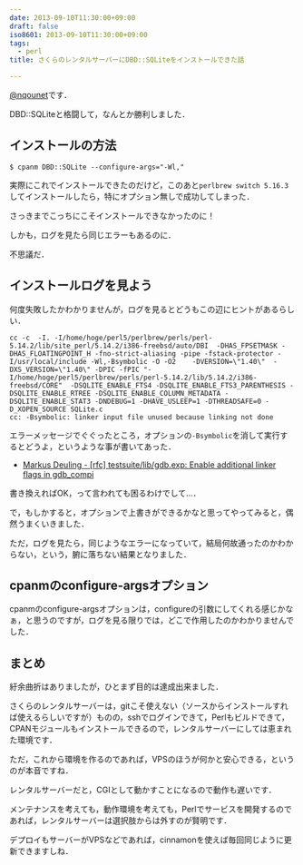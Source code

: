 ```yaml
---
date: 2013-09-10T11:30:00+09:00
draft: false
iso8601: 2013-09-10T11:30:00+09:00
tags:
  - perl
title: さくらのレンタルサーバーにDBD::SQLiteをインストールできた話

---
```


[@nqounet](https://twitter.com/nqounet)です．

DBD::SQLiteと格闘して，なんとか勝利しました．

## インストールの方法

```text
$ cpanm DBD::SQLite --configure-args="-Wl,"
```

実際にこれでインストールできたのだけど，このあと`perlbrew switch 5.16.3`してインストールしたら，特にオプション無しで成功してしまった．

さっきまでこっちにこそインストールできなかったのに！

しかも，ログを見たら同じエラーもあるのに．

不思議だ．

## インストールログを見よう

何度失敗したかわかりませんが，ログを見るとどうもこの辺にヒントがあるらしい．

```text
cc -c  -I. -I/home/hoge/perl5/perlbrew/perls/perl-5.14.2/lib/site_perl/5.14.2/i386-freebsd/auto/DBI  -DHAS_FPSETMASK -DHAS_FLOATINGPOINT_H -fno-strict-aliasing -pipe -fstack-protector -I/usr/local/include -Wl,-Bsymbolic -O -O2    -DVERSION=\"1.40\"  -DXS_VERSION=\"1.40\" -DPIC -fPIC "-I/home/hoge/perl5/perlbrew/perls/perl-5.14.2/lib/5.14.2/i386-freebsd/CORE"  -DSQLITE_ENABLE_FTS4 -DSQLITE_ENABLE_FTS3_PARENTHESIS -DSQLITE_ENABLE_RTREE -DSQLITE_ENABLE_COLUMN_METADATA -DSQLITE_ENABLE_STAT3 -DNDEBUG=1 -DHAVE_USLEEP=1 -DTHREADSAFE=0 -D_XOPEN_SOURCE SQLite.c
cc: -Bsymbolic: linker input file unused because linking not done
```

エラーメッセージでぐぐったところ，オプションの`-Bsymbolic`を消して実行するとどうよ，というような事が書いてあった．

- [Markus Deuling - [rfc] testsuite/lib/gdb.exp: Enable additional linker flags in gdb_compi](http://sourceware.org/ml/gdb-patches/2007-05/msg00271.html)

書き換えればOK，って言われても困るわけでして…．

で，もしかすると，オプションで上書きができるかなと思ってやってみると，偶然うまくいきました．

ただ，ログを見たら，同じようなエラーになっていて，結局何故通ったのかわからない，という，腑に落ちない結果となりました．

## cpanmのconfigure-argsオプション

cpanmのconfigure-argsオプションは，configureの引数にしてくれる感じかなぁ，と思うのですが，ログを見る限りでは，どこで作用したのかわかりませんでした．

## まとめ

紆余曲折はありましたが，ひとまず目的は達成出来ました．

さくらのレンタルサーバーは，gitこそ使えない（ソースからインストールすれば使えるらしいですが）ものの，sshでログインできて，Perlもビルドできて，CPANモジュールもインストールできるので，レンタルサーバーにしては恵まれた環境です．

ただ，これから環境を作るのであれば，VPSのほうが何かと安心できる，というのが本音ですね．

レンタルサーバーだと，CGIとして動かすことになるので動作も遅いです．

メンテナンスを考えても，動作環境を考えても，Perlでサービスを開発するのであれば，レンタルサーバーは選択肢からは外すのが賢明です．

デプロイもサーバーがVPSなどであれば，cinnamonを使えば毎回同じように更新できますしね．
